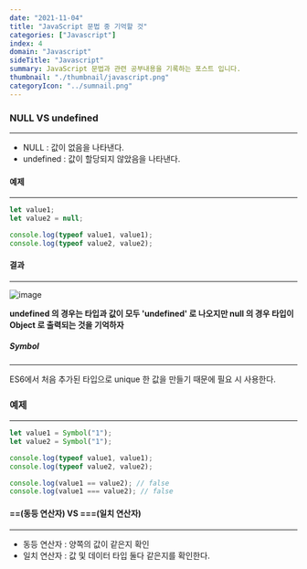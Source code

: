 ```yaml
---
date: "2021-11-04"
title: "JavaScript 문법 중 기억할 것"
categories: ["Javascript"]
index: 4
domain: "Javascript"
sideTitle: "Javascript"
summary: JavaScript 문법과 관련 공부내용을 기록하는 포스트 입니다.
thumbnail: "./thumbnail/javascript.png"
categoryIcon: "../sumnail.png"
---
```


### NULL VS undefined

---

- NULL : 값이 없음을 나타낸다.
- undefined : 값이 할당되지 않았음을 나타낸다.

#### 예제

---

```ts
let value1;
let value2 = null;

console.log(typeof value1, value1);
console.log(typeof value2, value2);
```

#### 결과

---

![image](https://user-images.githubusercontent.com/56063287/140332620-9b3809f8-c95c-4343-b086-6a0471771258.png)

**undefined 의 경우는 타입과 값이 모두 'undefined' 로 나오지만 null 의 경우 타입이 Object 로 출력되는 것을 기억하자**

##### Symbol

---

ES6에서 처음 추가된 타입으로 unique 한 값을 만들기 때문에 필요 시 사용한다.

### 예제

---

```js
let value1 = Symbol("1");
let value2 = Symbol("1");

console.log(typeof value1, value1);
console.log(typeof value2, value2);

console.log(value1 == value2); // false
console.log(value1 === value2); // false
```

#### ==(동등 연산자) VS ===(일치 연산자)

---

- 동등 연산자 : 양쪽의 값이 같은지 확인
- 일치 연산자 : 값 및 데이터 타입 둘다 같은지를 확인한다.
